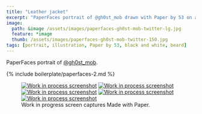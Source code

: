 ```yaml
---
title: "Leather jacket"
excerpt: "PaperFaces portrait of @gh0st_mob drawn with Paper by 53 on an iPad."
image: 
  path: &image /assets/images/paperfaces-gh0st-mob-twitter-lg.jpg 
  feature: *image
  thumb: /assets/images/paperfaces-gh0st-mob-twitter-150.jpg
tags: [portrait, illustration, Paper by 53, black and white, beard]
---
```


PaperFaces portrait of [@gh0st_mob](http://twitter.com/gh0st_mob).

{% include boilerplate/paperfaces-2.md %}

<figure class="third">
	<a href="{{ site.url }}/assets/images/paperfaces-gh0st-mob-process-1-lg.jpg"><img src="{{ site.url }}/assets/images/paperfaces-gh0st-mob-process-1-600.jpg" alt="Work in process screenshot"></a>
	<a href="{{ site.url }}/assets/images/paperfaces-gh0st-mob-process-2-lg.jpg"><img src="{{ site.url }}/assets/images/paperfaces-gh0st-mob-process-2-600.jpg" alt="Work in process screenshot"></a>
	<a href="{{ site.url }}/assets/images/paperfaces-gh0st-mob-process-3-lg.jpg"><img src="{{ site.url }}/assets/images/paperfaces-gh0st-mob-process-3-600.jpg" alt="Work in process screenshot"></a>
	<a href="{{ site.url }}/assets/images/paperfaces-gh0st-mob-process-4-lg.jpg"><img src="{{ site.url }}/assets/images/paperfaces-gh0st-mob-process-4-600.jpg" alt="Work in process screenshot"></a>
	<a href="{{ site.url }}/assets/images/paperfaces-gh0st-mob-process-5-lg.jpg"><img src="{{ site.url }}/assets/images/paperfaces-gh0st-mob-process-5-600.jpg" alt="Work in process screenshot"></a>
	<figcaption>Work in progress screen captures Made with Paper.</figcaption>
</figure>